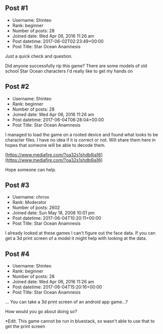 ## Post #1
- Username: Shinteo
- Rank: beginner
- Number of posts: 28
- Joined date: Wed Apr 06, 2016 11:26 am
- Post datetime: 2017-06-02T02:23:49+00:00
- Post Title: Star Ocean Anamnesis

Just a quick check and question. 

Did anyone successfully rip this game? There are some models of old school Star Ocean characters I'd really like to get my hands on
## Post #2
- Username: Shinteo
- Rank: beginner
- Number of posts: 28
- Joined date: Wed Apr 06, 2016 11:26 am
- Post datetime: 2017-06-04T06:28:04+00:00
- Post Title: Star Ocean Anamnesis

I managed to load the game on a rooted device and found what looks to be character files. I have no idea if it is correct or not. Will share them here in hopes that someone will be able to decode them. 

[https://www.mediafire.com/?oa32s1shdb6ja16](https://www.mediafire.com/?oa32s1shdb6ja16)

Hope someone can help.
## Post #3
- Username: chrrox
- Rank: Moderator
- Number of posts: 2602
- Joined date: Sun May 18, 2008 10:01 pm
- Post datetime: 2017-06-04T10:20:11+00:00
- Post Title: Star Ocean Anamnesis

I already looked at these games I can't figure out the face data.
If you can get a 3d print screen of a model it might help with looking at the data.
## Post #4
- Username: Shinteo
- Rank: beginner
- Number of posts: 28
- Joined date: Wed Apr 06, 2016 11:26 am
- Post datetime: 2017-06-04T15:20:16+00:00
- Post Title: Star Ocean Anamnesis

... You can take a 3d print screen of an android app game...? 

How would you go about doing so?

*Edit. This game cannot be run in bluestack, so wasn't able to use that to get the print screen
